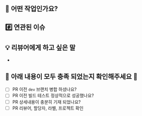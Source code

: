 ## 🔧 어떤 작업인가요?

<!-- 추가하려는 작업에 대해 간결하게 설명해주세요 -->

## #️⃣ 연관된 이슈

<!-- ex) #이슈번호, #이슈번호 -->

## 💡 리뷰어에게 하고 싶은 말

-
<!-- 코드에 나타나지 않는 설계 및 의도, 중점적으로 봐줬으면 하는 점, 특이한 변경사항 등 -->

## 🙏 아래 내용이 모두 충족 되었는지 확인해주세요 🙏

- [ ] PR 이전 `dev` 브랜치 병합 하셨나요?
- [ ] PR 이전 빌드 테스트 정상적으로 성공했나요?
- [ ] PR 상세내용이 충분히 기재 되었나요?
- [ ] PR 리뷰어, 할당자, 라벨, 프로젝트 확인